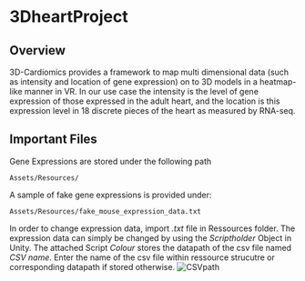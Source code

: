 # 3DheartProject

## Overview

3D-Cardiomics provides a framework to map multi dimensional data (such as intensity and location of gene expression) on to 3D models in a heatmap-like manner in VR. In our use case the intensity is the level of gene expression of those expressed in the adult heart, and the location is this expression level in 18 discrete pieces of the heart as measured by RNA-seq. 

## Important Files

Gene Expressions are stored under the following path

```
Assets/Resources/
```

A sample of fake gene expressions is provided under:

```
Assets/Resources/fake_mouse_expression_data.txt
```

In order to change expression data, import *.txt* file in Ressources folder. The expression data can simply be changed by using the *Scriptholder* Object in Unity. The attached Script *Colour* stores the datapath of the csv file named *CSV name*. Enter the name of the csv file within ressource strucutre or corresponding datapath if stored otherwise. 
![CSVpath](https://user-images.githubusercontent.com/79250095/126587353-91838b1c-c559-4013-af3b-3e2313960c66.PNG)
